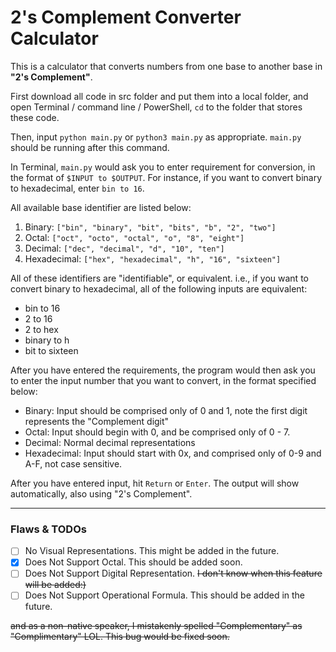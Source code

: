 # 2's Complement Converter Calculator

This is a calculator that converts numbers from one base to another base in **"2's Complement"**.

First download all code in src folder and put them into a local folder, and open Terminal / command line / PowerShell, `cd` to the folder that stores these code.

Then, input `python main.py` or `python3 main.py` as appropriate. `main.py` should be running after this command.

In Terminal, `main.py` would ask you to enter requirement for conversion, 
in the format of `$INPUT to $OUTPUT`.
For instance, if you want to convert binary to hexadecimal, enter `bin to 16`.

All available base identifier are listed below:
1. Binary: `["bin", "binary", "bit", "bits", "b", "2", "two"]`
2. Octal: `["oct", "octo", "octal", "o", "8", "eight"]`
3. Decimal: `["dec", "decimal", "d", "10", "ten"]`
4. Hexadecimal: `["hex", "hexadecimal", "h", "16", "sixteen"]`

All of these identifiers are "identifiable", or equivalent. 
i.e., if you want to convert binary to hexadecimal, 
all of the following inputs are equivalent:
* bin to 16
* 2 to 16
* 2 to hex
* binary to h
* bit to sixteen

After you have entered the requirements,
the program would then ask you to enter the input number
that you want to convert, in the format specified below:
* Binary: Input should be comprised only of 0 and 1, 
note the first digit represents the "Complement digit"
* Octal: Input should begin with 0, and be comprised only of 0 - 7.
* Decimal: Normal decimal representations
* Hexadecimal: Input should start with 0x, and comprised only of 0-9 and A-F,
not case sensitive. 

After you have entered input, hit `Return` or `Enter`.
The output will show automatically,
also using "2's Complement".
* * *
### Flaws & TODOs
- [ ] No Visual Representations. This might be added in the future.
- [x] Does Not Support Octal. This should be added soon.
- [ ] Does Not Support Digital Representation. ~~I don't know when this feature will be added:)~~
- [ ] Does Not Support Operational Formula. This should be added in the future.

~~and as a non-native speaker, I mistakenly spelled "Complementary" as "Complimentary" LOL. This bug would be fixed soon.~~
